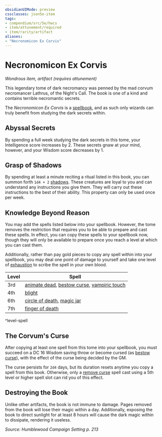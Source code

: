 ```yaml
---
obsidianUIMode: preview
cssclasses: json5e-item
tags:
- compendium/src/5e/hwcs
- item/attunement/required
- item/rarity/artifact
aliases: 
- "Necronomicon Ex Corvis"
---
```

# Necronomicon Ex Corvis
*Wondrous item, artifact (requires attunement)*  


This legendary tome of dark necromancy was penned by the mad corvum necromancer Lathrus, of the Night's Call. The book is one of a kind and contains terrible necromantic secrets.

The *Necronomicon Ex Corvis* is a [spellbook](Mechanics/items/spellbook.md), and as such only wizards can truly benefit from studying the dark secrets within.

## Abyssal Secrets

By spending a full week studying the dark secrets in this tome, your Intelligence score increases by 2. These secrets gnaw at your mind, however, and your Wisdom score decreases by 1.

## Grasp of Shadows

By spending at least a minute reciting a ritual listed in this book, you can summon forth `1d4 + 2` [shadows](Mechanics/bestiary/undead/shadow.md). These creatures are loyal to you and can understand any instructions you give them. They will carry out these instructions to the best of their ability. This property can only be used once per week.

## Knowledge Beyond Reason

You may add the spells listed below into your spellbook. However, the tome removes the restriction that requires you to be able to prepare and cast these spells. In effect, you can copy these spells to your spellbook now, though they will only be available to prepare once you reach a level at which you can cast them.

Additionally, rather than pay gold pieces to copy any spell within into your spellbook, you may deal one point of damage to yourself and take one level of [exhaustion](Mechanics/Rules/conditions.md#Exhaustion) to scribe the spell in your own blood.

| Level | Spell |
|-------|-------|
| 3rd | [animate dead](Mechanics/spells/animate-dead.md), [bestow curse](Mechanics/spells/bestow-curse.md), [vampiric touch](Mechanics/spells/vampiric-touch.md) |
| 4th | [blight](Mechanics/spells/blight.md) |
| 6th | [circle of death](Mechanics/spells/circle-of-death.md), [magic jar](Mechanics/spells/magic-jar.md) |
| 7th | [finger of death](Mechanics/spells/finger-of-death.md) |
^level-spell

## The Corvum's Curse

After copying at least one spell from this tome into your spellbook, you must succeed on a DC 16 Wisdom saving throw or become cursed (as [bestow curse](Mechanics/spells/bestow-curse.md)), with the effect of the curse being decided by the GM.

The curse persists for `2d4` days, but its duration resets anytime you copy a spell from this book. Otherwise, only a [remove curse](Mechanics/spells/remove-curse.md) spell cast using a 5th level or higher spell slot can rid you of this effect.

## Destroying the Book

Unlike other artifacts, the book is not immune to damage. Pages removed from the book will lose their magic within a day. Additionally, exposing the book to direct sunlight for at least 8 hours will cause the dark magic within to dissipate, rendering it useless.

*Source: Humblewood Campaign Setting p. 213*